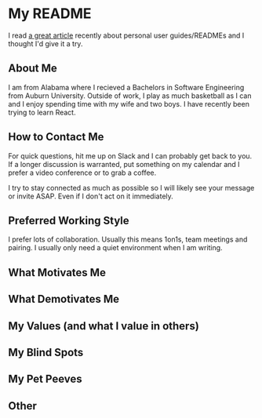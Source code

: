 # My README

I read [a great article](https://medium.com/better-programming/personal-user-manuals-the-good-the-bad-and-the-template-7b80db5044ea) recently about personal user guides/READMEs and I thought I'd give it a try.

## About Me

I am from Alabama where I recieved a Bachelors in Software Engineering from Auburn University. Outside of work, I play as much basketball as I can and I enjoy spending time with my wife and two boys. I have recently been trying to learn React.

## How to Contact Me

For quick questions, hit me up on Slack and I can probably get back to you. If a longer discussion is warranted, put something on my calendar and I prefer a video conference or to grab a coffee.

I try to stay connected as much as possible so I will likely see your message or invite ASAP. Even if I don't act on it immediately.

## Preferred Working Style

I prefer lots of collaboration. Usually this means 1on1s, team meetings and pairing. I usually only need a quiet environment when I am writing.

## What Motivates Me



## What Demotivates Me



## My Values (and what I value in others)



## My Blind Spots



## My Pet Peeves



## Other
